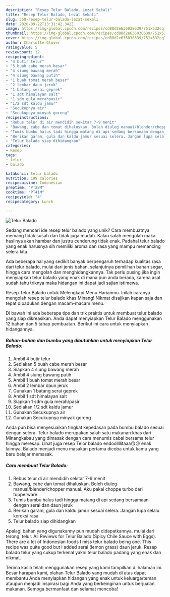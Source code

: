 ```yaml
---
description: "Resep Telur Balado, Lezat Sekali"
title: "Resep Telur Balado, Lezat Sekali"
slug: 350-resep-telur-balado-lezat-sekali
date: 2020-09-22T13:31:42.342Z
image: https://img-global.cpcdn.com/recipes/cd88d2e636038639/751x532cq70/telur-balado-foto-resep-utama.jpg
thumbnail: https://img-global.cpcdn.com/recipes/cd88d2e636038639/751x532cq70/telur-balado-foto-resep-utama.jpg
cover: https://img-global.cpcdn.com/recipes/cd88d2e636038639/751x532cq70/telur-balado-foto-resep-utama.jpg
author: Charlotte Glover
ratingvalue: 5
reviewcount: 12
recipeingredient:
- "4 butir telur"
- "5 buah cabe merah besar"
- "4 siung bawang merah"
- "4 siung bawang putih"
- "1 buah tomat merah besar"
- "2 lembar daun jeruk"
- "1 batang serai geprek"
- "1 sdt himalayan salt"
- "1 sdm gula merahpasir"
- "1/2 sdt kaldu jamur"
- "Secukupnya air"
- "Secukupnya minyak goreng"
recipeinstructions:
- "Rebus telur di air mendidih sekitar 7-9 menit"
- "Bawang, cabe dan tomat dihaluskan. Boleh diuleg manual/blender/chopper manual. Aku pakai choppe turbo dari tupperware"
- "Tumis bumbu halus tadi hingga matang di api sedang bersamaan dengan serai dan daun jeruk"
- "Berikan garam, gula dan kaldu jamur sesuai selera. Jangan lupa selalu koreksi rasa"
- "Telur balado siap dihidangkan"
categories:
- Resep
tags:
- telur
- balado

katakunci: telur balado 
nutrition: 199 calories
recipecuisine: Indonesian
preptime: "PT28M"
cooktime: "PT41M"
recipeyield: "4"
recipecategory: Lunch

---
```



![Telur Balado](https://img-global.cpcdn.com/recipes/cd88d2e636038639/751x532cq70/telur-balado-foto-resep-utama.jpg)

Sedang mencari ide resep telur balado yang unik? Cara membuatnya memang tidak susah dan tidak juga mudah. Kalau salah mengolah maka hasilnya akan hambar dan justru cenderung tidak enak. Padahal telur balado yang enak harusnya sih memiliki aroma dan rasa yang mampu memancing selera kita.

Ada beberapa hal yang sedikit banyak berpengaruh terhadap kualitas rasa dari telur balado, mulai dari jenis bahan, selanjutnya pemilihan bahan segar, hingga cara mengolah dan menghidangkannya. Tak perlu pusing jika ingin menyiapkan telur balado yang enak di mana pun anda berada, karena asal sudah tahu triknya maka hidangan ini dapat jadi sajian istimewa.

Resep Telur Balado untuk Melengkapi Menu Harianmu. Inilah caranya mengolah resep telur balado khas Minang! Nikmat disajikan kapan saja dan tepat dipadukan dengan macam-macam menu.


Di bawah ini ada beberapa tips dan trik praktis untuk membuat telur balado yang siap dikreasikan. Anda dapat menyiapkan Telur Balado menggunakan 12 bahan dan 5 tahap pembuatan. Berikut ini cara untuk menyiapkan hidangannya.

<!--inarticleads1-->

##### Bahan-bahan dan bumbu yang dibutuhkan untuk menyiapkan Telur Balado:

1. Ambil 4 butir telur
1. Sediakan 5 buah cabe merah besar
1. Siapkan 4 siung bawang merah
1. Ambil 4 siung bawang putih
1. Ambil 1 buah tomat merah besar
1. Ambil 2 lembar daun jeruk
1. Gunakan 1 batang serai geprek
1. Ambil 1 sdt himalayan salt
1. Siapkan 1 sdm gula merah/pasir
1. Sediakan 1/2 sdt kaldu jamur
1. Gunakan Secukupnya air
1. Gunakan Secukupnya minyak goreng


Anda pun bisa menyesuaikan tingkat kepedasan pada bumbu balado sesuai dengan selera. Telur balado merupakan salah satu makanan khas dari Minangkabau yang dimasak dengan cara menumis cabai bersama telur hingga meresap. Lihat juga resep Telor balado endoollllitaaa😘😘 enak lainnya. Balado menjadi menu masakan pertama dicoba untuk kamu yang baru belajar memasak. 

<!--inarticleads2-->

##### Cara membuat Telur Balado:

1. Rebus telur di air mendidih sekitar 7-9 menit
1. Bawang, cabe dan tomat dihaluskan. Boleh diuleg manual/blender/chopper manual. Aku pakai choppe turbo dari tupperware
1. Tumis bumbu halus tadi hingga matang di api sedang bersamaan dengan serai dan daun jeruk
1. Berikan garam, gula dan kaldu jamur sesuai selera. Jangan lupa selalu koreksi rasa
1. Telur balado siap dihidangkan


Apalagi bahan yang digunakanny pun mudah didapatkannya, mulai dari terong, telur. All Reviews for Telur Balado (Spicy Chile Sauce with Eggs). There are a lot of Indonesian foods I miss telur balado being one. This recipe was quite good but I added serai (lemon grass) daun jeruk. Resep balado telur yang cukup terkenal yakni telur balado padang yang enak dan nikmat. 

Terima kasih telah menggunakan resep yang kami tampilkan di halaman ini. Besar harapan kami, olahan Telur Balado yang mudah di atas dapat membantu Anda menyiapkan hidangan yang enak untuk keluarga/teman ataupun menjadi inspirasi bagi Anda yang berkeinginan untuk berjualan makanan. Semoga bermanfaat dan selamat mencoba!
